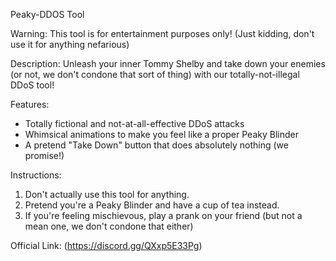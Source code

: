 Peaky-DDOS Tool

Warning: This tool is for entertainment purposes only! (Just kidding, don't use it for anything nefarious)

Description: Unleash your inner Tommy Shelby and take down your enemies (or not, we don't condone that sort of thing) with our totally-not-illegal DDoS tool!

Features:

- Totally fictional and not-at-all-effective DDoS attacks
- Whimsical animations to make you feel like a proper Peaky Blinder
- A pretend "Take Down" button that does absolutely nothing (we promise!)

Instructions:

1. Don't actually use this tool for anything.
2. Pretend you're a Peaky Blinder and have a cup of tea instead.
3. If you're feeling mischievous, play a prank on your friend (but not a mean one, we don't condone that either)

Official Link: (https://discord.gg/QXxp5E33Pg)
